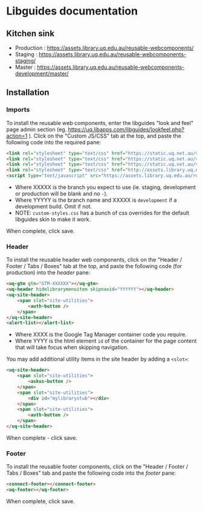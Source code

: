 # Libguides documentation
## Kitchen sink
- Production : https://assets.library.uq.edu.au/reusable-webcomponents/
- Staging : https://assets.library.uq.edu.au/reusable-webcomponents-staging/
- Master : https://assets.library.uq.edu.au/reusable-webcomponents-development/master/
## Installation
### Imports
To install the reusable web components, enter the libguides "look and feel" page admin section (eg. https://uq.libapps.com/libguides/lookfeel.php?action=1 ). Click on the "Custom JS/CSS" tab at the top, and paste the following code into the required pane:

```html
<link rel="stylesheet" type="text/css" href="https://static.uq.net.au/v6/fonts/Roboto/roboto.css" />
<link rel="stylesheet" type="text/css" href="https://static.uq.net.au/v9/fonts/Merriweather/merriweather.css" />
<link rel="stylesheet" type="text/css" href="https://static.uq.net.au/v13/fonts/Montserrat/montserrat.css">
<link rel="stylesheet" type="text/css" href="http://assets.library.uq.edu.au/reusable-webcomponents-XXXXX/YYYYY/applications/libguides/custom-styles.css">
<script type="text/javascript" src="https://assets.library.uq.edu.au/reusable-webcomponents-XXXXX/YYYYY/uq-lib-reusable.min.js" defer></script>
```
* Where XXXXX is the branch you expect to use (ie. staging, development or production will be blank and no `-`).
* Where YYYYY is the branch name and XXXXX is `development` if a development build. Omit if not.
* NOTE: `custom-styles.css` has a bunch of css overrides for the default libguides skin to make it work. 

When complete, click save.

### Header
To install the reusable header web components, click on the "Header / Footer / Tabs / Boxes" tab at the top, and paste the following code (for production) into the *header* pane:

```html
<uq-gtm gtm="GTM-XXXXXX"></uq-gtm>
<uq-header hidelibrarymenuitem skipnavid="YYYYYY"></uq-header>
<uq-site-header>
    <span slot="site-utilities">
        <auth-button />
    </span>
</uq-site-header>
<alert-list></alert-list>
```
* Where XXXX is the Google Tag Manager container code you require.
* Where YYYY is the html element `id` of the container for the page content that will take focus when skipping navigation. 

You may add additional utility items in the site header by adding a `<slot>`:

````html
<uq-site-header>
    <span slot="site-utilities">
        <askus-button />
    </span>
    <span slot="site-utilities">
        <div id="mylibrarystub"></div>
    </span>
    <span slot="site-utilities">
        <auth-button />
    </span>
</uq-site-header>
````
When complete - click save.

### Footer
To install the reusable footer components, click on the "Header / Footer / Tabs / Boxes" tab and paste the following code into the *footer* pane:
```html
<connect-footer></connect-footer>
<uq-footer></uq-footer>
```
When complete, click save.
